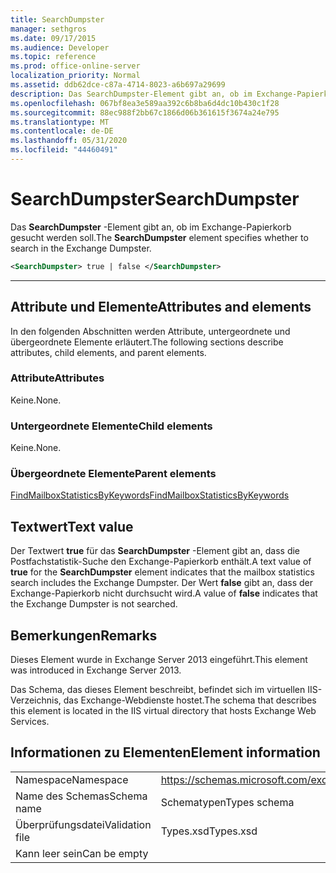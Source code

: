```yaml
---
title: SearchDumpster
manager: sethgros
ms.date: 09/17/2015
ms.audience: Developer
ms.topic: reference
ms.prod: office-online-server
localization_priority: Normal
ms.assetid: ddb62dce-c87a-4714-8023-a6b697a29699
description: Das SearchDumpster-Element gibt an, ob im Exchange-Papierkorb gesucht werden soll.
ms.openlocfilehash: 067bf8ea3e589aa392c6b8ba6d4dc10b430c1f28
ms.sourcegitcommit: 88ec988f2bb67c1866d06b361615f3674a24e795
ms.translationtype: MT
ms.contentlocale: de-DE
ms.lasthandoff: 05/31/2020
ms.locfileid: "44460491"
---
```

# <a name="searchdumpster"></a><span data-ttu-id="84447-103">SearchDumpster</span><span class="sxs-lookup"><span data-stu-id="84447-103">SearchDumpster</span></span>

<span data-ttu-id="84447-104">Das **SearchDumpster** -Element gibt an, ob im Exchange-Papierkorb gesucht werden soll.</span><span class="sxs-lookup"><span data-stu-id="84447-104">The **SearchDumpster** element specifies whether to search in the Exchange Dumpster.</span></span> 
  
```XML
<SearchDumpster> true | false </SearchDumpster>
```

 ****
## <a name="attributes-and-elements"></a><span data-ttu-id="84447-105">Attribute und Elemente</span><span class="sxs-lookup"><span data-stu-id="84447-105">Attributes and elements</span></span>

<span data-ttu-id="84447-106">In den folgenden Abschnitten werden Attribute, untergeordnete und übergeordnete Elemente erläutert.</span><span class="sxs-lookup"><span data-stu-id="84447-106">The following sections describe attributes, child elements, and parent elements.</span></span>
  
### <a name="attributes"></a><span data-ttu-id="84447-107">Attribute</span><span class="sxs-lookup"><span data-stu-id="84447-107">Attributes</span></span>

<span data-ttu-id="84447-108">Keine.</span><span class="sxs-lookup"><span data-stu-id="84447-108">None.</span></span>
  
### <a name="child-elements"></a><span data-ttu-id="84447-109">Untergeordnete Elemente</span><span class="sxs-lookup"><span data-stu-id="84447-109">Child elements</span></span>

<span data-ttu-id="84447-110">Keine.</span><span class="sxs-lookup"><span data-stu-id="84447-110">None.</span></span>
  
### <a name="parent-elements"></a><span data-ttu-id="84447-111">Übergeordnete Elemente</span><span class="sxs-lookup"><span data-stu-id="84447-111">Parent elements</span></span>

[<span data-ttu-id="84447-112">FindMailboxStatisticsByKeywords</span><span class="sxs-lookup"><span data-stu-id="84447-112">FindMailboxStatisticsByKeywords</span></span>](findmailboxstatisticsbykeywords.md)
  
## <a name="text-value"></a><span data-ttu-id="84447-113">Textwert</span><span class="sxs-lookup"><span data-stu-id="84447-113">Text value</span></span>

<span data-ttu-id="84447-114">Der Textwert **true** für das **SearchDumpster** -Element gibt an, dass die Postfachstatistik-Suche den Exchange-Papierkorb enthält.</span><span class="sxs-lookup"><span data-stu-id="84447-114">A text value of **true** for the **SearchDumpster** element indicates that the mailbox statistics search includes the Exchange Dumpster.</span></span> <span data-ttu-id="84447-115">Der Wert **false** gibt an, dass der Exchange-Papierkorb nicht durchsucht wird.</span><span class="sxs-lookup"><span data-stu-id="84447-115">A value of **false** indicates that the Exchange Dumpster is not searched.</span></span> 
  
## <a name="remarks"></a><span data-ttu-id="84447-116">Bemerkungen</span><span class="sxs-lookup"><span data-stu-id="84447-116">Remarks</span></span>

<span data-ttu-id="84447-117">Dieses Element wurde in Exchange Server 2013 eingeführt.</span><span class="sxs-lookup"><span data-stu-id="84447-117">This element was introduced in Exchange Server 2013.</span></span>
  
<span data-ttu-id="84447-118">Das Schema, das dieses Element beschreibt, befindet sich im virtuellen IIS-Verzeichnis, das Exchange-Webdienste hostet.</span><span class="sxs-lookup"><span data-stu-id="84447-118">The schema that describes this element is located in the IIS virtual directory that hosts Exchange Web Services.</span></span>
  
## <a name="element-information"></a><span data-ttu-id="84447-119">Informationen zu Elementen</span><span class="sxs-lookup"><span data-stu-id="84447-119">Element information</span></span>

|||
|:-----|:-----|
|<span data-ttu-id="84447-120">Namespace</span><span class="sxs-lookup"><span data-stu-id="84447-120">Namespace</span></span>  <br/> |https://schemas.microsoft.com/exchange/services/2006/types  <br/> |
|<span data-ttu-id="84447-121">Name des Schemas</span><span class="sxs-lookup"><span data-stu-id="84447-121">Schema name</span></span>  <br/> |<span data-ttu-id="84447-122">Schematypen</span><span class="sxs-lookup"><span data-stu-id="84447-122">Types schema</span></span>  <br/> |
|<span data-ttu-id="84447-123">Überprüfungsdatei</span><span class="sxs-lookup"><span data-stu-id="84447-123">Validation file</span></span>  <br/> |<span data-ttu-id="84447-124">Types.xsd</span><span class="sxs-lookup"><span data-stu-id="84447-124">Types.xsd</span></span>  <br/> |
|<span data-ttu-id="84447-125">Kann leer sein</span><span class="sxs-lookup"><span data-stu-id="84447-125">Can be empty</span></span>  <br/> ||
   

